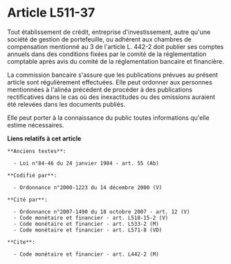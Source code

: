 # Article L511-37

Tout établissement de crédit, entreprise d'investissement, autre qu'une société de gestion de portefeuille, ou adhérent aux
chambres de compensation mentionné au 3 de l'article L. 442-2 doit publier ses comptes annuels dans des conditions fixées par
le comité de la réglementation comptable après avis du comité de la réglementation bancaire et financière.

La commission bancaire s'assure que les publications prévues au présent article sont régulièrement effectuées. Elle peut
ordonner aux personnes mentionnées à l'alinéa précédent de procéder à des publications rectificatives dans le cas où des
inexactitudes ou des omissions auraient été relevées dans les documents publiés.

Elle peut porter à la connaissance du public toutes informations qu'elle estime nécessaires.

**Liens relatifs à cet article**

	**Anciens textes**:

	  - Loi n°84-46 du 24 janvier 1984 - art. 55 (Ab)

	**Codifié par**:

	  - Ordonnance n°2000-1223 du 14 décembre 2000 (V)

	**Cité par**:

	  - Ordonnance n°2007-1490 du 18 octobre 2007 - art. 12 (V)
	  - Code monétaire et financier - art. L518-15-2 (V)
	  - Code monétaire et financier - art. L533-2 (M)
	  - Code monétaire et financier - art. L571-8 (VD)

	**Cite**:

	  - Code monétaire et financier - art. L442-2 (M)
